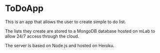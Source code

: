 # ToDoApp

This is an app that allows the user to create simple to do list. 

The lists they create are stored to a MongoDB database hosted on mLab to allow 24/7 access through the cloud.

The server is based on Node.js and hosted on Heroku.

